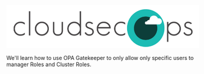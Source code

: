![CloudSecOps](assets/cloudsecops.png)

We'll learn how to use OPA Gatekeeper to only allow only specific users to manager Roles and Cluster Roles.
